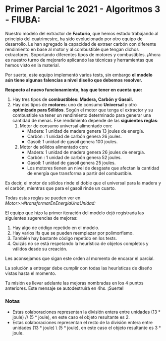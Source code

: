 # Primer Parcial 1c 2021 - Algoritmos 3 - FIUBA:

Nuestro modelo del extractor de **Factorio**, que hemos estado trabajando al principio del cuatrimestre, ha sido evolucionado por otro equipo de desarrollo. Le han agregado la capacidad de extraer carbón con diferente rendimiento en base al motor y al combustible que tengan dichos extractores. Soportando diferentes tipos de motores y combustibles. ¡Ahora es nuestro turno de mejorarlo aplicando las técnicas y herramientas que hemos visto en la materia!.

Por suerte, este equipo implementó varios tests, sin embargo **el modelo aún tiene algunas falencias a nivel diseño que debemos resolver.**

**Respecto al nuevo funcionamiento, hay que tener en cuenta que:**

1. Hay tres tipos de **combustibles: Madera,  Carbón y Gasoil.**
2. Hay dos tipos de **motores**: uno de consumo **Universal** y otro **optimizado para Sólidos**.
    Según el motor que tenga el extractor y su combustible va tener un rendimiento determinado para generar una cantidad de menas. Ese rendimiento depende de las **siguientes reglas**:
    1. Motor de consumo universal alimentado con:
        - Madera: 1 unidad de madera genera 13 joules de energía.
        - Carbón : 1 unidad de carbón genera 26 joules.
        - Gasoil: 1 unidad de gasoil genera 100 joules.
    2. Motor de sólidos alimentado con:
        - Madera: 1 unidad de madera genera 26 joules de energía.
        - Carbón : 1 unidad de carbón genera 52 joules.
        - Gasoil: 1 unidad de gasoil genera 25 joules.
        - Los motores tienen un nivel de desgaste que afectan la cantidad de energía que transforma a partir del combustible.

Es decir, el motor de sólidos rinde el doble que el universal para la madera y el carbón, mientras que para el gasoil rinde un cuarto.

Todas estas reglas se pueden ver en *Motor>>#transformarEnEnergiaUnaUnidad:*


El equipo que hizo la primer iteración del modelo dejó registrada las siguientes sugerencias de mejoras:

1. Hay algo de código repetido en el modelo.
2. Hay varios ifs que se pueden reemplazar por polimorfismo.
3. También hay bastante código repetido en los tests.
4. Quizás no se está respetando la heurística de objetos completos y válidos desde su creación.

Les aconsejamos que sigan este orden al momento de encarar el parcial.

La solución a entregar debe cumplir con todas las heurísticas de diseño vistas hasta el momento.

Tu misión es llevar adelante las mejoras nombradas en los 4 puntos anteriores. Este mensaje se autodestruirá en 4hs.
¡Suerte!

### Notas

- Estas colaboraciones representan la división entera entre unidades (13 * joule) // (5 * joule), en este caso el objeto resultante es 2.
- Estas colaboraciones representan el resto de la división entera entre unidades (13 * joule) \\ (5 * joule), en este caso el objeto resultante es 3 * joule.
